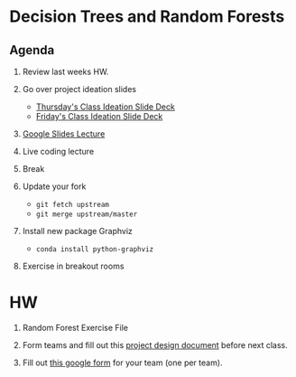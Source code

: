 
# Decision Trees and Random Forests

## Agenda
1. Review last weeks HW.
2. Go over project ideation slides
	* [Thursday's Class Ideation Slide Deck](https://docs.google.com/presentation/d/1ntB0JbaewFZUaYEG0a-TQ5mU-7Kmx_wCTS-2cmuB-XM/edit?usp=sharing) 
	* [Friday's Class Ideation Slide Deck](https://docs.google.com/presentation/d/1fo6842NG6GAUKMVQRfXwEOGmLAg54hR4rVPwLPpg_ME/edit?usp=sharing)

3. [Google Slides Lecture](https://docs.google.com/presentation/d/1gSJf6GynPzUzqT5HF2xZKzCNMh40EZlGmmlwjSNX6Js/edit?usp=sharing)
4. Live coding lecture
5. Break
6. Update your fork
	* `git fetch upstream`
	* `git merge upstream/master`
7. Install new package Graphviz
	* `conda install python-graphviz`
8. Exercise in breakout rooms


# HW
1. Random Forest Exercise File

2. Form teams and fill out this [project design document](https://docs.google.com/document/d/1Q3foIsHMbqXkHaFyoER-OBDhC3l7THJOJqChRxRTEJ4/edit?usp=sharing) before next class. 

3. Fill out [this google form](https://forms.gle/tyqFLHwMJHG3xho49) for your team (one per team). 





